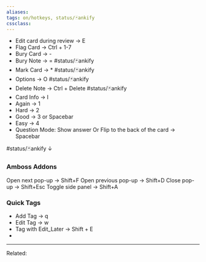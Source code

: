 ```yaml
---
aliases:
tags: on/hotkeys, status/🃏ankify 
cssclass:
---
```


- Edit card during review → E
- Flag Card → Ctrl + 1-7
- Bury Card → - 
- Bury Note → = #status/🃏ankify 
- Mark Card → *  #status/🃏ankify 
- Options → O #status/🃏ankify 
- Delete Note → Ctrl + Delete #status/🃏ankify 
- Card Info → I
- Again → 1
- Hard → 2
- Good → 3 or Spacebar
- Easy → 4
- Question Mode: Show answer Or Flip to the back of the card → Spacebar


#status/🃏ankify ↓
### Amboss Addons 

Open next pop-up → Shift+F
Open previous pop-up → Shift+D
Close pop-up → Shift+Esc
Toggle side panel → Shift+A


### Quick Tags
- Add Tag → q
- Edit Tag → w
- Tag with Edit_Later → Shift + E
- 





---
Related:


